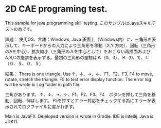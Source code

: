 # 2D CAE programing test.

This sample for java programming skill testing.
このサンプルはJavaスキルテストの為です。

課題：
使用OS、言語：Windows, Java
画面上（Windows内）に、三角形を表示して、キーボードからの入力により三角形を移動（X,Y 方向）、回転（三角形のAを中心）、拡大縮小（三角形のＡを中心として）をおこない再描面およびA,B,Cの座票を表示する。最初の三角形の座標はＡ（0、0）、Ｂ（0、1）、Ｃ（０．５、０．５）

結果：
There is one triangle.
Use ↑、↓、→、←、F1、F2、F3, F4 to move, rotate, stretch the triangle.
F5 to test error display function. The error log will be wrote in Log folder in path file.

三角があります。
↑、↓、→、←、F1、F2、F3、F4　ボタンを押して三角を移動、回転、伸ばします。
F5を押すとエラー対応をチェックする為にエラーが表示されてログファイルに書かれます。

Main is JavaFX.
Deleloped version is wrote in Gradle.
IDE is Intellij.
Java is JDK11.
